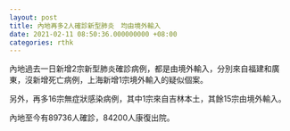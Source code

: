 ```yaml
---
layout: post
title: 內地再多2人確診新型肺炎　均由境外輸入
date: 2021-02-11 08:50:36.000000000 +08:00
categories: rthk
---
```


內地過去一日新增2宗新型肺炎確診病例，都是由境外輸入，分別來自福建和廣東，沒新增死亡病例，上海新增1宗境外輸入的疑似個案。

另外，再多16宗無症狀感染病例，其中1宗來自吉林本土，其餘15宗由境外輸入。

內地至今有89736人確診，84200人康復出院。
